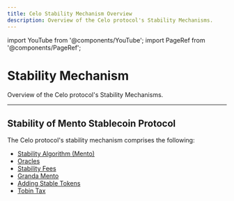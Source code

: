 ```yaml
---
title: Celo Stability Mechanism Overview
description: Overview of the Celo protocol's Stability Mechanisms.
---
```


import YouTube from '@components/YouTube';
import PageRef from '@components/PageRef';

# Stability Mechanism

Overview of the Celo protocol's Stability Mechanisms.

---

## Stability of Mento Stablecoin Protocol

<YouTube videoId="kYhDUmKuGCY"/>

The Celo protocol's stability mechanism comprises the following:

- [Stability Algorithm (Mento)](/celo-codebase/protocol/stability/doto)
- [Oracles](/celo-codebase/protocol/stability/oracles)
- [Stability Fees](/celo-codebase/protocol/stability/stability-fees)
- [Granda Mento](/celo-codebase/protocol/stability/granda-mento)
- [Adding Stable Tokens](/celo-codebase/protocol/stability/adding_stable_assets)
- [Tobin Tax](/celo-codebase/protocol/stability/tobin-tax)
